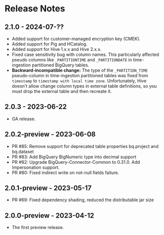 # Release Notes

## 2.1.0 - 2024-07-??

* Added support for customer-managed encryption key (CMEK).
* Added support for Pig and HCatalog.
* Added support for Hive 1.x.x and Hive 2.x.x.
* Fixed case sensitivity bug with column names. This particularly affected pseudo columns like
  `_PARTITIONTIME` and `_PARTITIONDATE` in time-ingestion partitioned BigQuery tables.
* **Backward-incompatible change:** The type of the `_PARTITION_TIME` pseudo-column in
  time-ingestion partitioned tables was fixed from `timestamp` to `timestamp with local time zone`.
  Unfortunately, Hive doesn't allow change column types in external table definitions, so you must
  drop the external table and then recreate it.

## 2.0.3 - 2023-06-22

* GA release.

## 2.0.2-preview - 2023-06-08

* PR #85: Remove support for deprecated table properties bq.project and bq.dataset
* PR #83: Add BigQuery BigNumeric type into decimal support
* PR #82: Upgrade BigQuery-Connector-Common to 0.31.0. Add Impersonation support.
* PR #80: Fixed indirect write on not-null fields failure.

## 2.0.1-preview - 2023-05-17

* PR #69: Fixed dependency shading, reduced the distributable jar size

## 2.0.0-preview - 2023-04-12

* The first preview release.
